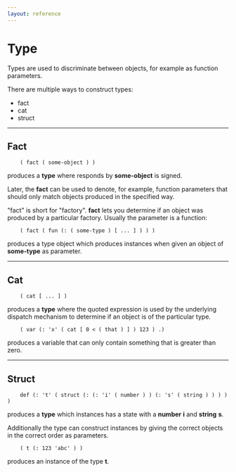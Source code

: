 ```yaml
---
layout: reference
---
```


Type
====

Types are used to discriminate between objects, for example as function parameters.

There are multiple ways to construct types:
 - fact
 - cat
 - struct

<hr>

Fact
----
        ( fact ( some-object ) )

produces a **type** where responds by **some-object** is signed.

Later, the **fact** can be used to denote, for example, function parameters that should only match objects produced in the specified way.

"fact" is short for "factory". **fact** lets you determine if an object was produced by a particular factory.
Usually the parameter is a function:

        ( fact ( fun (: ( some-type ) [ ... ] ) ) )

produces a type object which produces instances when given an object of **some-type** as parameter.

<hr>

Cat
---
        ( cat [ ... ] )

produces a **type** where the quoted expression is used by the underlying dispatch mechanism to determine if an object is of
the particular type.

        ( var (: 'x' ( cat [ 0 < ( that ) ] ) 123 ) .)

produces a variable that can only contain something that is greater than zero.

<hr>

Struct
------
        def (: 't' ( struct (: (: 'i' ( number ) ) (: 's' ( string ) ) ) ) )

produces a **type** which instances has a state with a **number** **i** and **string** **s**.

Additionally the type can construct instances by giving the correct objects in the correct order as parameters.

        ( t (: 123 'abc' ) )

produces an instance of the type **t**.


